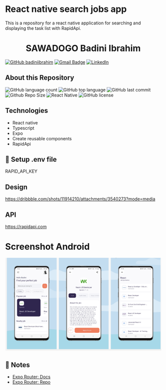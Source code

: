# React native search jobs app
This is a repository for a react native application for searching and displaying the task list with RapidApi.

<h1 align="center">
  SAWADOGO Badini Ibrahim
</h1>

[![GitHub badiniibrahim](https://img.shields.io/github/followers/badiniibrahim?label=follow&style=social)](https://github.com/badiniibrahim)
[![Gmail Badge](https://img.shields.io/badge/-sawadogo.badiniibrahim@gmail.com-c14438?style=flat-square&logo=Gmail&logoColor=white&link=sawadogo.badiniibrahim@gmail.com)](mailto:sawadogo.badiniibrahim@gmail.com)
[![LinkedIn](https://img.shields.io/badge/linkedin-%230077B5.svg?style=for-the-badge&logo=linkedin&logoColor=white)](https://www.linkedin.com/in/badini-ibrahim-s-306b119b/)

## About this Repository
![GitHub language count](https://img.shields.io/github/languages/count/badiniibrahim/react-native-search-jobs-app)
![GitHub top language](https://img.shields.io/github/languages/top/badiniibrahim/react-native-search-jobs-app)
![GitHub last commit](https://img.shields.io/github/last-commit/badiniibrahim/react-native-search-jobs-app)
![Github Repo Size](https://img.shields.io/github/repo-size/badiniibrahim/react-native-search-jobs-app)
![React Native](https://img.shields.io/badge/react_native-%2320232a.svg?style=for-the-badge&logo=react&logoColor=%2361DAFB)
<img src="https://img.shields.io/github/license/Yuberley/ChatGPT-App-React-Native-TypeScript?style&color=5D6D7E" alt="GitHub license" />

## Technologies
- React native 
- Typescript
- Expo
- Create reusable components
- RapidApi
  
## 🔐 Setup .env file
RAPID_API_KEY

## Design
https://dribbble.com/shots/11914210/attachments/3540273?mode=media

## API
https://rapidapi.com

# Screenshot Android
![alt text](1.png)

## 📝 Notes

- [Expo Router: Docs](https://expo.github.io/router)
- [Expo Router: Repo](https://github.com/expo/router)

